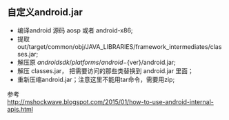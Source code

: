 ## 自定义android.jar

* 编译android 源码 aosp 或者 android-x86;
* 提取 out/target/common/obj/JAVA_LIBRARIES/framework_intermediates/classes.jar;
* 解压原 ${androidsdk}/platforms/android-${ver}/android.jar;
* 解压 classes.jar， 把需要访问的那些类替换到 android.jar 里面；
* 重新压缩android.jar；注意这里不能用tar命令，需要用zip;


参考 <br>
http://mshockwave.blogspot.com/2015/01/how-to-use-android-internal-apis.html